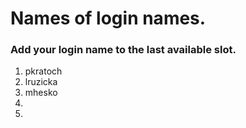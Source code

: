 # Names of login names.

### Add your login name to the last available slot.

1. pkratoch
2. lruzicka
3. mhesko
4.
5.
